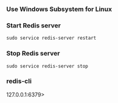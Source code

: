 ### Use Windows Subsystem for Linux
### Start Redis server
    sudo service redis-server restart
     
### Stop Redis server
    sudo service redis-server stop

### redis-cli
127.0.0.1:6379>
